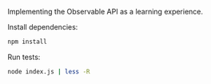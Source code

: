 Implementing the Observable API as a learning experience.

Install dependencies:

```sh
npm install
```

Run tests:

```sh
node index.js | less -R
```
